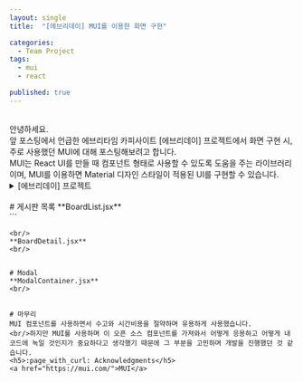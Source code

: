 ```yaml
---
layout: single
title:  "[에브리데이] MUI를 이용한 화면 구현"

categories:
  - Team Project
tags:
  - mui
  - react

published: true
---
```


<br/>
안녕하세요.
<br/>앞 포스팅에서 언급한 에브리타임 카피사이트 [에브리데이] 프로젝트에서 화면 구현 시, 주로 사용했던 MUI에 대해 포스팅해보려고 합니다.
<br/>MUI는 React UI를 만들 때 컴포넌트 형태로 사용할 수 있도록 도움을 주는 라이브러리이며, MUI를 이용하면 Material 디자인 스타일이 적용된 UI를 구현할 수 있습니다.

<details>
<summary>[에브리데이] 프로젝트</summary>
<br/>
<h5>기간</h5>
2022.04.01 - 2022.07.30
<br/>
<h5>월별 TASK</h5>
<br/>
<h5>4월</h5> 
기획
- 어떤 기술을 중심으로 어떤 주제로 프로젝트를 진행할 것인지 정한 후, 프로토타입 제작
- ERD Cloud를 이용한 DB 설계
- REST API 설계
- Spring Boot와 React 각각 로컬에서 프로젝트 생성 후 연동 
<h5>5월</h5>
화면 구현
<br/>
- 디렉토리 및 파일 구조 설계 및 구성
- JS, CSS 사용
- MUI 컴포넌트 사용
- 코드 리팩토링
<h5>6월 / 7월</h5>
API 개발
<br/>
- 각 메뉴 및 기능마다 API 요청 및 데이터 처리
- 코드 리팩토링(ex. Axios 요청/응답 부분 공통화)
</details>


<br/>
# 게시판 목록
**BoardList.jsx**
<br/>
```

```
<br/>
**BoardDetail.jsx**
<br/>
```

```

# Modal
**ModalContainer.jsx**
<br/>
```

```

# 마무리
MUI 컴포넌트를 사용하면서 수고와 시간비용을 절약하며 유용하게 사용했습니다. 
<br/>하지만 MUI를 사용하며 이 오픈 소스 컴포넌트를 가져와서 어떻게 응용하고 어떻게 내 코드에 녹일 것인지가 중요하다고 생각했기 때문에 그 부분을 고민하며 개발을 진행했던 것 같습니다.
<h5>:page_with_curl: Acknowledgments</h5>
<a href="https://mui.com/">MUI</a>



